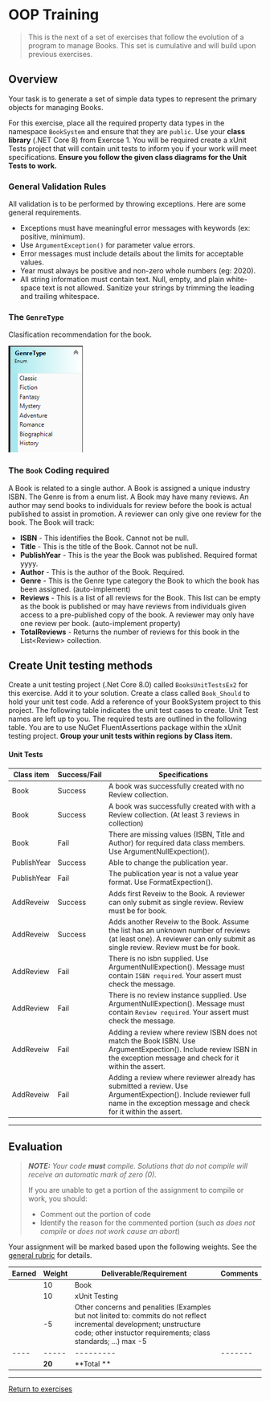 # OOP Training

> This is the next of a set of exercises that follow the evolution of a program to manage Books. This set is cumulative and will build upon previous exercises.

## Overview

Your task is to generate a set of simple data types to represent the primary objects for managing Books.

For this exercise, place all the required property data types in the namespace `BookSystem` and ensure that they are `public`. Use your **class library** (.NET Core 8) from Exercse 1. You will be required create a xUnit Tests project that will contain unit tests to inform you if your work will meet specifications. **Ensure you follow the given class diagrams for the Unit Tests to work.**

### General Validation Rules

All validation is to be performed by throwing exceptions. Here are some general requirements.

- Exceptions must have meaningful error messages with keywords (ex: positive, minimum).
- Use `ArgumentException()` for parameter value errors.
- Error messages must include details about the limits for acceptable values.
- Year must always be positive and non-zero whole numbers (eg: 2020).
- All string information must contain text. Null, empty, and plain white-space text is not allowed. Sanitize your strings by trimming the leading and trailing whitespace.

### The `GenreType`

Clasification recommendation for the book. 

![GenreType](./GenreType.png)


### The `Book` **Coding required**

A Book is related to a single author. A Book is assigned a unique industry ISBN. The Genre is from a enum list. A Book may have many reviews. An author may send books to individuals for review before the book is actual published to assist in promotion. A reviewer can only give one review for the book. The Book will track:

- **ISBN** - This identifies the Book. Cannot not be null.
- **Title** - This is the title of the Book. Cannot not be null.
- **PublishYear** - This is the year the Book was published. Required format yyyy.
- **Author** - This is the author of the Book. Required.
- **Genre** - This is the Genre type category the Book to which the book has been assigned. (auto-implement)
- **Reviews** - This is a list of all reviews for the Book. This list can be empty as the book is published or may have reviews from individuals given access to a pre-published copy of the book. A reviewer may only have one review per book. (auto-implement property)
- **TotalReviews** - Returns the number of reviews for this book in the List&lt;Review&gt; collection.





## Create Unit testing methods

 Create a unit testing project (.Net Core 8.0) called `BooksUnitTestsEx2` for this exercise. Add it to your solution. Create a class called `Book_Should` to hold your unit test code. Add a reference of your BookSystem project to this project. The following table indicates the unit test cases to create. Unit Test names are left up to you. The required tests are outlined in the following table. You are to use NuGet FluentAssertions package within the xUnit testing project. **Group your unit tests within regions by Class item.**

#### Unit Tests

 | Class item | Success/Fail | Specifications |
| ---- | --------- | ------------------- |
| Book  | Success | A book was successfully created with no Review collection.   |
| Book  | Success | A book was successfully created with with a Review collection. (At least 3 reviews in collection)  |
| Book  | Fail | There are missing values (ISBN, Title and Author) for required data class members. Use ArgumentNullExpection().   |
| PublishYear  | Success | Able to change the publication year.  |
| PublishYear  | Fail | The publication year is not a value year format. Use FormatExpection().   |
| AddReveiw  | Success | Adds first Reveiw to the Book. A reviewer can only submit as single review. Review must be for book. |
| AddReveiw  | Success | Adds another Reveiw to the Book. Assume the list has an unknown number of reviews (at least one). A reviewer can only submit as single review. Review must be for book. |
| AddReview  | Fail | There is no isbn supplied. Use ArgumentNullExpection(). Message must contain `ISBN required`. Your assert must check the message.   |
| AddReview  | Fail | There is no review instance supplied. Use ArgumentNullExpection(). Message must contain `Review required`. Your assert must check the message.   |
| AddReveiw  | Fail | Adding a review where review ISBN does not match the Book ISBN. Use ArgumentExpection(). Include review ISBN in the exception message and check for it within the assert.| 
| AddReveiw  | Fail | Adding a review where reviewer already has submitted a review. Use ArgumentExpection(). Include reviewer full name in the exception message and check for it within the assert.|   



----

## Evaluation

> ***NOTE:** Your code **must** compile. Solutions that do not compile will receive an automatic mark of zero (0).*
> 
> If you are unable to get a portion of the assignment to compile or work, you should:
> - Comment out the  portion of code
> - Identify the reason for the commented portion (such *as does not compile* or *does not work cause an abort*)

Your assignment will be marked based upon the following weights. See the [general rubric](../README.md) for details.

| Earned | Weight | Deliverable/Requirement | Comments |
| ---- | ----- | --------- | ------- |
|  | 10 | Book |   |
|  | 10 | xUnit Testing |   |
|  | -5 | Other concerns and penalities (Examples but not linited to: commits do not reflect incremental development;  unstructure code; other instuctor requirements; class standards; ...) max -5 |   |
| ---- | ----- | --------- | ------- |
|  | **20** | **Total ** |    |

----
[Return to exercises](../README.md)
